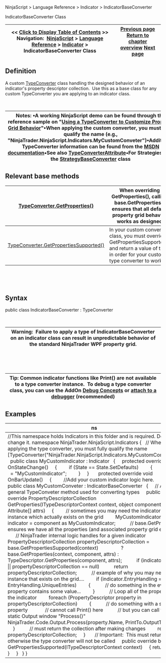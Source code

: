 ﻿


NinjaScript \> Language Reference \> Indicator \> IndicatorBaseConverter






















IndicatorBaseConverter Class







| \<\< [Click to Display Table of Contents](indicatorbaseconverter.md) \>\> **Navigation:**     [NinjaScript](ninjascript-1.md) \> [Language Reference](language_reference_wip-1.md) \> [Indicator](indicator-1.md) \> IndicatorBaseConverter Class | [Previous page](drawverticalgridlines-1.md) [Return to chapter overview](indicator-1.md) [Next page](ischartonly-1.md) |
| --- | --- |











## Definition


A custom [TypeConverter](https://msdn.microsoft.com/en-us/library/system.componentmodel.typeconverter%28v=vs.110%29.aspx) class handling the designed behavior of an indicator's property descriptor collection.  Use this as a base class for any custom TypeConverter you are applying to an indicator class.


 




| Notes: •A working NinjaScript demo can be found through the reference sample on "[Using a TypeConverter to Customize Property Grid Behavior](http://ninjatrader.com/support/forum/showthread.php?t=97919)"•When applying the custom converter, you must fully qualify the name (e.g., "NinjaTrader.NinjaScript.Indicators.MyCustomConveter")•Additional TypeConverter information can be found from the [MSDN documentation](https://msdn.microsoft.com/en-us/library/system.componentmodel.typeconverter%28v=vs.110%29.aspx)•See also [TypeConverterAttribute](typeconverterattribute-1.md)•For Strategies, see the [StrategyBaseConverter](strategybaseconverter-1.md) class |
| --- |



## 


## 


## Relevant base methods




| [TypeConverter.GetProperties()](https://msdn.microsoft.com/en-us/library/system.componentmodel.typeconverter.getproperties(v=vs.110).aspx) | When overriding GetProperties(), calling base.GetProperties() ensures that all default property grid behavior works as designed |
| --- | --- |
| [TypeConverter.GetPropertiesSupported()](https://msdn.microsoft.com/en-us/library/system.componentmodel.typeconverter.getpropertiessupported(v=vs.110).aspx) | In your custom converter class, you must override GetPropertiesSupported() and return a value of true in order for your custom type converter to work |



 


 


## Syntax


public class IndicatorBaseConverter : TypeConverter


 




| Warning:  Failure to apply a type of IndicatorBaseConverter on an indicator class can result in unpredictable behavior of the standard NinjaTrader WPF property grid. |
| --- |



 


 




| Tip: Common indicator functions like Print() are not available to a type converter instance.  To debug a type converter class, you can use the AddOn [Debug Concepts](alert_and_debug_concepts-1.md) or [attach to a debugger](visual_studio_debugging-1.md) (recommended) |
| --- |



## 


## 


## Examples




| ns |
| --- |
| //This namespace holds Indicators in this folder and is required. Do not change it. namespace NinjaTrader.NinjaScript.Indicators {    // When applying the type converter, you must fully qualify the name    \[TypeConverter("NinjaTrader.NinjaScript.Indicators.MyCustomConveter")]    public class MyCustomIndicator : Indicator    {      protected override void OnStateChange()      {          if (State \=\= State.SetDefaults)          {            Name   \= "MyCustomIndicator";          }      }        protected override void OnBarUpdate()      {          //Add your custom indicator logic here.      }    }      public class MyCustomConveter : IndicatorBaseConverter    {      // A general TypeConveter method used for converting types      public override PropertyDescriptorCollection GetProperties(ITypeDescriptorContext context, object component, Attribute\[] attrs)      {          // sometimes you may need the indicator instance which actually exists on the grid          MyCustomIndicator indicator \= component as MyCustomIndicator;            // base.GetProperties ensures we have all the properties (and associated property grid editors)          // NinjaTrader internal logic handles for a given indicator          PropertyDescriptorCollection propertyDescriptorCollection \= base.GetPropertiesSupported(context)                  ? base.GetProperties(context, component, attrs) : TypeDescriptor.GetProperties(component, attrs);            if (indicator \=\= null \|\| propertyDescriptorCollection \=\= null)            return propertyDescriptorCollection;            // example of why you may need the instance that exists on the grid....          if (indicator.EntryHandling \=\= EntryHandling.UniqueEntries)          {            // do something in the event a property contains some value...          }            // Loop all of the properties of the indicator          foreach (PropertyDescriptor property in propertyDescriptorCollection)          {            // do something with a specific property              // cannot call Print() here            // but you can call the static Output window "Process()"            NinjaTrader.Code.Output.Process(property.Name, PrintTo.OutputTab1\);          }            // must return the collection after making changes          return propertyDescriptorCollection;      }        // Important:  This must return true otherwise the type converter will not be called      public override bool GetPropertiesSupported(ITypeDescriptorContext context)      { return true; }      }    } } |









